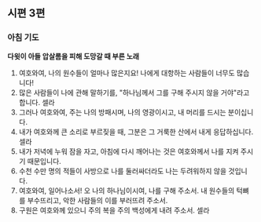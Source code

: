 ## 시편 3편

### 아침 기도
**다윗이 아들 압살롬을 피해 도망갈 때 부른 노래**
1. 여호와여, 나의 원수들이 얼마나 많은지요! 나에게 대항하는 사람들이 너무도 많습니다!
2. 많은 사람들이 나에 관해 말하기를, "하나님께서 그를 구해 주시지 않을 거야"라고 합니다. 셀라
3. 그러나 여호와여, 주는 나의 방패시며, 나의 영광이시고, 내 머리를 드시는 분이십니다.
4. 내가 여호와께 큰 소리로 부르짖을 때, 그분은 그 거룩한 산에서 내게 응답하십니다. 셀라
5. 내가 저녁에 누워 잠을 자고, 아침에 다시 깨어나는 것은 여호와께서 나를 지켜 주시기 때문입니다.
6. 수천 수만 명의 적들이 사방으로 나를 둘러싸더라도 나는 두려워하지 않을 것입니다.
7. 여호와여, 일어나소서! 오 나의 하나님이시여, 나를 구해 주소서. 내 원수들의 턱뼈를 부수뜨리고, 악한 사람들의 이를 부러뜨려 주소서.
8. 구원은 여호와께 있으니 주의 복을 주의 백성에게 내려 주소서. 셀라
